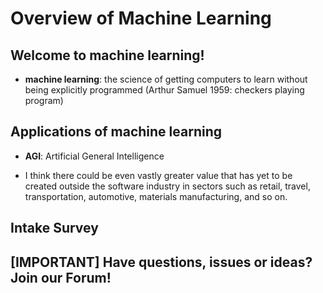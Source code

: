 # Overview of Machine Learning

## Welcome to machine learning!

- **machine learning**: the science of getting computers to learn without being explicitly programmed (Arthur Samuel 1959: checkers playing program)

## Applications of machine learning

- **AGI**: Artificial General Intelligence

- I think there could be even vastly greater value that has yet to be created outside the software industry in sectors such as retail, travel, transportation, automotive, materials manufacturing, and so on.

## Intake Survey

## [IMPORTANT] Have questions, issues or ideas? Join our Forum!
